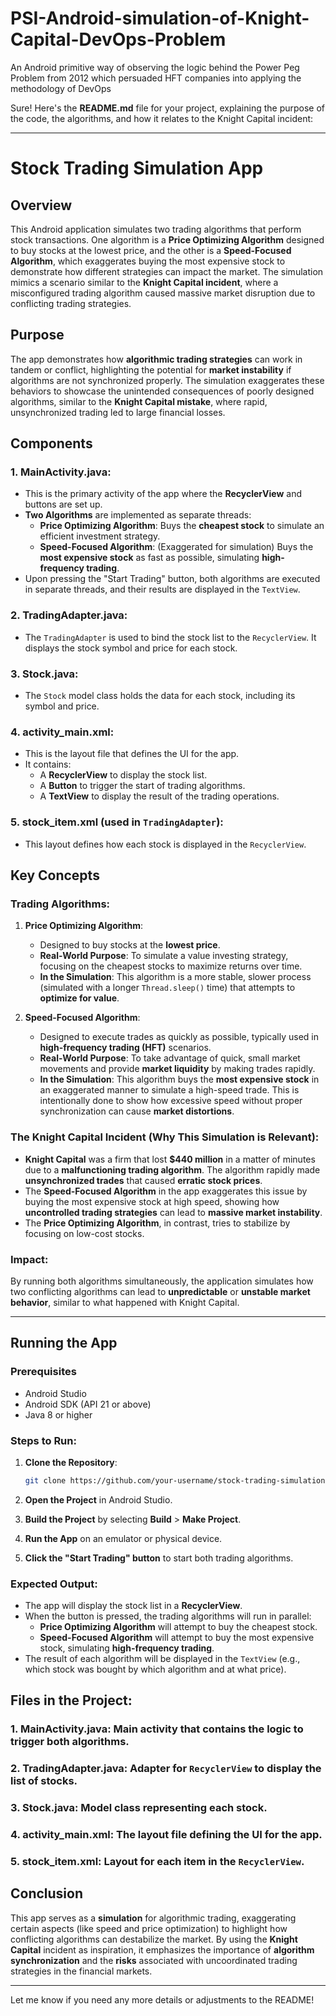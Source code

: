 # PSI-Android-simulation-of-Knight-Capital-DevOps-Problem
An Android primitive way of observing the logic behind the Power Peg Problem from 2012 which persuaded HFT companies into applying the methodology of DevOps


Sure! Here's the **README.md** file for your project, explaining the purpose of the code, the algorithms, and how it relates to the Knight Capital incident:

---

# Stock Trading Simulation App

## Overview

This Android application simulates two trading algorithms that perform stock transactions. One algorithm is a **Price Optimizing Algorithm** designed to buy stocks at the lowest price, and the other is a **Speed-Focused Algorithm**, which exaggerates buying the most expensive stock to demonstrate how different strategies can impact the market. The simulation mimics a scenario similar to the **Knight Capital incident**, where a misconfigured trading algorithm caused massive market disruption due to conflicting trading strategies.

## Purpose

The app demonstrates how **algorithmic trading strategies** can work in tandem or conflict, highlighting the potential for **market instability** if algorithms are not synchronized properly. The simulation exaggerates these behaviors to showcase the unintended consequences of poorly designed algorithms, similar to the **Knight Capital mistake**, where rapid, unsynchronized trading led to large financial losses.

## Components

### 1. **MainActivity.java**:
   - This is the primary activity of the app where the **RecyclerView** and buttons are set up.
   - **Two Algorithms** are implemented as separate threads:
     - **Price Optimizing Algorithm**: Buys the **cheapest stock** to simulate an efficient investment strategy.
     - **Speed-Focused Algorithm**: (Exaggerated for simulation) Buys the **most expensive stock** as fast as possible, simulating **high-frequency trading**.
   - Upon pressing the "Start Trading" button, both algorithms are executed in separate threads, and their results are displayed in the `TextView`.

### 2. **TradingAdapter.java**:
   - The `TradingAdapter` is used to bind the stock list to the `RecyclerView`. It displays the stock symbol and price for each stock.
   
### 3. **Stock.java**:
   - The `Stock` model class holds the data for each stock, including its symbol and price.

### 4. **activity_main.xml**:
   - This is the layout file that defines the UI for the app.
   - It contains:
     - A **RecyclerView** to display the stock list.
     - A **Button** to trigger the start of trading algorithms.
     - A **TextView** to display the result of the trading operations.

### 5. **stock_item.xml** (used in `TradingAdapter`):
   - This layout defines how each stock is displayed in the `RecyclerView`.

## Key Concepts

### Trading Algorithms:
1. **Price Optimizing Algorithm**:
   - Designed to buy stocks at the **lowest price**.
   - **Real-World Purpose**: To simulate a value investing strategy, focusing on the cheapest stocks to maximize returns over time.
   - **In the Simulation**: This algorithm is a more stable, slower process (simulated with a longer `Thread.sleep()` time) that attempts to **optimize for value**.

2. **Speed-Focused Algorithm**:
   - Designed to execute trades as quickly as possible, typically used in **high-frequency trading (HFT)** scenarios.
   - **Real-World Purpose**: To take advantage of quick, small market movements and provide **market liquidity** by making trades rapidly.
   - **In the Simulation**: This algorithm buys the **most expensive stock** in an exaggerated manner to simulate a high-speed trade. This is intentionally done to show how excessive speed without proper synchronization can cause **market distortions**.

### The Knight Capital Incident (Why This Simulation is Relevant):
- **Knight Capital** was a firm that lost **$440 million** in a matter of minutes due to a **malfunctioning trading algorithm**. The algorithm rapidly made **unsynchronized trades** that caused **erratic stock prices**. 
- The **Speed-Focused Algorithm** in the app exaggerates this issue by buying the most expensive stock at high speed, showing how **uncontrolled trading strategies** can lead to **massive market instability**.
- The **Price Optimizing Algorithm**, in contrast, tries to stabilize by focusing on low-cost stocks.

### Impact:
By running both algorithms simultaneously, the application simulates how two conflicting algorithms can lead to **unpredictable** or **unstable market behavior**, similar to what happened with Knight Capital.

---

## Running the App

### Prerequisites
- Android Studio
- Android SDK (API 21 or above)
- Java 8 or higher

### Steps to Run:
1. **Clone the Repository**:
   ```bash
   git clone https://github.com/your-username/stock-trading-simulation.git
   ```

2. **Open the Project** in Android Studio.

3. **Build the Project** by selecting **Build** > **Make Project**.

4. **Run the App** on an emulator or physical device.

5. **Click the "Start Trading" button** to start both trading algorithms.

### Expected Output:
- The app will display the stock list in a **RecyclerView**.
- When the button is pressed, the trading algorithms will run in parallel:
  - **Price Optimizing Algorithm** will attempt to buy the cheapest stock.
  - **Speed-Focused Algorithm** will attempt to buy the most expensive stock, simulating **high-frequency trading**.
- The result of each algorithm will be displayed in the `TextView` (e.g., which stock was bought by which algorithm and at what price).

## Files in the Project:

### 1. **MainActivity.java**: Main activity that contains the logic to trigger both algorithms.
### 2. **TradingAdapter.java**: Adapter for `RecyclerView` to display the list of stocks.
### 3. **Stock.java**: Model class representing each stock.
### 4. **activity_main.xml**: The layout file defining the UI for the app.
### 5. **stock_item.xml**: Layout for each item in the `RecyclerView`.

## Conclusion

This app serves as a **simulation** for algorithmic trading, exaggerating certain aspects (like speed and price optimization) to highlight how conflicting algorithms can destabilize the market. By using the **Knight Capital** incident as inspiration, it emphasizes the importance of **algorithm synchronization** and the **risks** associated with uncoordinated trading strategies in the financial markets.

---

Let me know if you need any more details or adjustments to the README!
